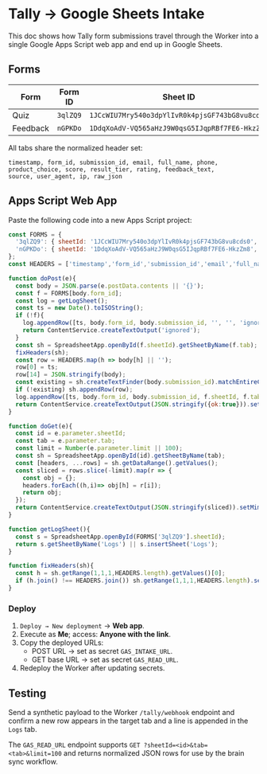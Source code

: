 # Tally → Google Sheets Intake

This doc shows how Tally form submissions travel through the Worker into a single Google Apps Script web app and end up in Google Sheets.

## Forms

| Form | Form ID | Sheet ID | Tab |
| --- | --- | --- | --- |
| Quiz | `3qlZQ9` | `1JCcWIU7Mry540o3dpYlIvR0k4pjsGF743bG8vu8cds0` | `Quiz_Responses` |
| Feedback | `nGPKDo` | `1DdqXoAdV-VQ565aHzJ9W0qsG5IJqpRBf7FE6-HkzZm8` | `Feedback_Responses` |

All tabs share the normalized header set:
```
timestamp, form_id, submission_id, email, full_name, phone,
product_choice, score, result_tier, rating, feedback_text,
source, user_agent, ip, raw_json
```

## Apps Script Web App

Paste the following code into a new Apps Script project:
```javascript
const FORMS = {
  '3qlZQ9': { sheetId: '1JCcWIU7Mry540o3dpYlIvR0k4pjsGF743bG8vu8cds0', tab: 'Quiz_Responses' },
  'nGPKDo': { sheetId: '1DdqXoAdV-VQ565aHzJ9W0qsG5IJqpRBf7FE6-HkzZm8', tab: 'Feedback_Responses' },
};
const HEADERS = ['timestamp','form_id','submission_id','email','full_name','phone','product_choice','score','result_tier','rating','feedback_text','source','user_agent','ip','raw_json'];

function doPost(e){
  const body = JSON.parse(e.postData.contents || '{}');
  const f = FORMS[body.form_id];
  const log = getLogSheet();
  const ts = new Date().toISOString();
  if (!f){
    log.appendRow([ts, body.form_id, body.submission_id, '', '', 'ignored', '']);
    return ContentService.createTextOutput('ignored');
  }
  const sh = SpreadsheetApp.openById(f.sheetId).getSheetByName(f.tab);
  fixHeaders(sh);
  const row = HEADERS.map(h => body[h] || '');
  row[0] = ts;
  row[14] = JSON.stringify(body);
  const existing = sh.createTextFinder(body.submission_id).matchEntireCell(true).findNext();
  if (!existing) sh.appendRow(row);
  log.appendRow([ts, body.form_id, body.submission_id, f.sheetId, f.tab, 'ok', '']);
  return ContentService.createTextOutput(JSON.stringify({ok:true})).setMimeType(ContentService.MimeType.JSON);
}

function doGet(e){
  const id = e.parameter.sheetId;
  const tab = e.parameter.tab;
  const limit = Number(e.parameter.limit || 100);
  const sh = SpreadsheetApp.openById(id).getSheetByName(tab);
  const [headers, ...rows] = sh.getDataRange().getValues();
  const sliced = rows.slice(-limit).map(r => {
    const obj = {};
    headers.forEach((h,i)=> obj[h] = r[i]);
    return obj;
  });
  return ContentService.createTextOutput(JSON.stringify(sliced)).setMimeType(ContentService.MimeType.JSON);
}

function getLogSheet(){
  const s = SpreadsheetApp.openById(FORMS['3qlZQ9'].sheetId);
  return s.getSheetByName('Logs') || s.insertSheet('Logs');
}

function fixHeaders(sh){
  const h = sh.getRange(1,1,1,HEADERS.length).getValues()[0];
  if (h.join() !== HEADERS.join()) sh.getRange(1,1,1,HEADERS.length).setValues([HEADERS]);
}
```

### Deploy

1. `Deploy → New deployment` → **Web app**.
2. Execute as **Me**; access: **Anyone with the link**.
3. Copy the deployed URLs:
   - POST URL → set as secret `GAS_INTAKE_URL`.
   - GET base URL → set as secret `GAS_READ_URL`.
4. Redeploy the Worker after updating secrets.

## Testing

Send a synthetic payload to the Worker `/tally/webhook` endpoint and confirm a new row appears in the target tab and a line is appended in the `Logs` tab.

The `GAS_READ_URL` endpoint supports `GET ?sheetId=<id>&tab=<tab>&limit=100` and returns normalized JSON rows for use by the brain sync workflow.
